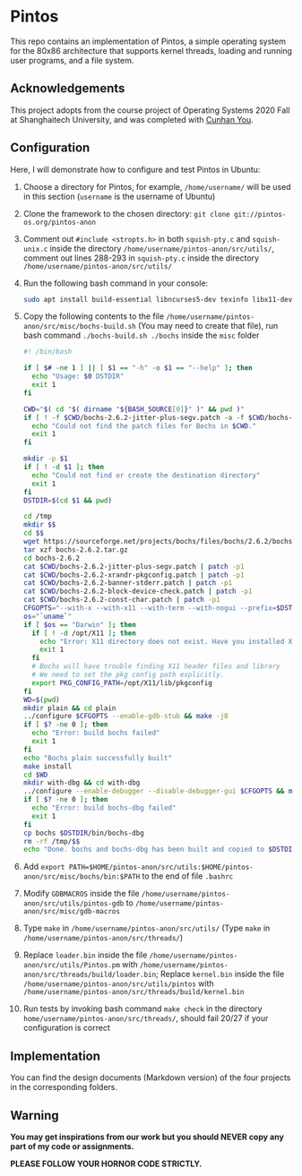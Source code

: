 # Pintos

This repo contains an implementation of Pintos, a simple operating system for the 80x86 architecture that supports kernel threads, loading and running user programs, and a file system.



## Acknowledgements

This project adopts from the course project of Operating Systems 2020 Fall at Shanghaitech University, and was completed with [Cunhan You](https://github.com/youcunhan).



## Configuration

Here, I will demonstrate how to configure and test Pintos in Ubuntu:

1. Choose a directory for Pintos, for example, `/home/username/` will be used in this section (`username` is the username of Ubuntu)

2. Clone the framework to the chosen directory: `git clone git://pintos-os.org/pintos-anon`

3. Comment out `#include <stropts.h>` in both `squish-pty.c` and `squish-unix.c` inside the directory `/home/username/pintos-anon/src/utils/`, comment out lines 288-293 in `squish-pty.c` inside the directory `/home/username/pintos-anon/src/utils/`

4. Run the following bash command in your console:
   
   ```bash
   sudo apt install build-essential libncurses5-dev texinfo libx11-dev libxrandr-dev
   ```
   
5. Copy the following contents to the file `/home/username/pintos-anon/src/misc/bochs-build.sh` (You may need to create that file), run bash command `./bochs-build.sh ./bochs` inside the `misc` folder

   ```bash
   #! /bin/bash
   
   if [ $# -ne 1 ] || [ $1 == "-h" -o $1 == "--help" ]; then
     echo "Usage: $0 DSTDIR"
     exit 1
   fi
   
   CWD="$( cd "$( dirname "${BASH_SOURCE[0]}" )" && pwd )"
   if [ ! -f $CWD/bochs-2.6.2-jitter-plus-segv.patch -a -f $CWD/bochs-2.6.2-xrandr-pkgconfig.patch -a -f $CWD/bochs-2.6.2-banner-stderr.patch -a -f $CWD/bochs-2.6.2-block-device-check.patch -a -f $CWD/bochs-2.6.2-const-char.patch ]; then
     echo "Could not find the patch files for Bochs in $CWD."
     exit 1
   fi
   
   mkdir -p $1
   if [ ! -d $1 ]; then
     echo "Could not find or create the destination directory"
     exit 1
   fi
   DSTDIR=$(cd $1 && pwd)
   
   cd /tmp
   mkdir $$
   cd $$
   wget https://sourceforge.net/projects/bochs/files/bochs/2.6.2/bochs-2.6.2.tar.gz/download -O bochs-2.6.2.tar.gz 
   tar xzf bochs-2.6.2.tar.gz
   cd bochs-2.6.2
   cat $CWD/bochs-2.6.2-jitter-plus-segv.patch | patch -p1
   cat $CWD/bochs-2.6.2-xrandr-pkgconfig.patch | patch -p1
   cat $CWD/bochs-2.6.2-banner-stderr.patch | patch -p1
   cat $CWD/bochs-2.6.2-block-device-check.patch | patch -p1
   cat $CWD/bochs-2.6.2-const-char.patch | patch -p1
   CFGOPTS="--with-x --with-x11 --with-term --with-nogui --prefix=$DSTDIR"
   os="`uname`"
   if [ $os == "Darwin" ]; then
     if [ ! -d /opt/X11 ]; then
       echo "Error: X11 directory does not exist. Have you installed XQuartz https://www.xquartz.org?" 
       exit 1
     fi
     # Bochs will have trouble finding X11 header files and library
     # We need to set the pkg config path explicitly.
     export PKG_CONFIG_PATH=/opt/X11/lib/pkgconfig
   fi
   WD=$(pwd)
   mkdir plain && cd plain
   ../configure $CFGOPTS --enable-gdb-stub && make -j8
   if [ $? -ne 0 ]; then
     echo "Error: build bochs failed"
     exit 1
   fi
   echo "Bochs plain successfully built"
   make install
   cd $WD
   mkdir with-dbg && cd with-dbg 
   ../configure --enable-debugger --disable-debugger-gui $CFGOPTS && make -j8
   if [ $? -ne 0 ]; then
     echo "Error: build bochs-dbg failed"
     exit 1
   fi
   cp bochs $DSTDIR/bin/bochs-dbg 
   rm -rf /tmp/$$
   echo "Done. bochs and bochs-dbg has been built and copied to $DSTDIR/bin"
   ```

6. Add `export PATH=$HOME/pintos-anon/src/utils:$HOME/pintos-anon/src/misc/bochs/bin:$PATH` to the end of file `.bashrc`

7. Modify `GDBMACROS` inside the file `/home/username/pintos-anon/src/utils/pintos-gdb` to `/home/username/pintos-anon/src/misc/gdb-macros`

8. Type `make` in `/home/username/pintos-anon/src/utils/` (Type `make` in `/home/username/pintos-anon/src/threads/`)

9. Replace `loader.bin` inside the file `/home/username/pintos-anon/src/utils/Pintos.pm` with `/home/username/pintos-anon/src/threads/build/loader.bin`; Replace `kernel.bin` inside the file `/home/username/pintos-anon/src/utils/pintos` with `/home/username/pintos-anon/src/threads/build/kernel.bin`

10. Run tests by invoking bash command `make check` in the directory `home/username/pintos-anon/src/threads/`, should fail 20/27 if your configuration is correct



## Implementation

You can find the design documents (Markdown version) of the four projects in the corresponding folders.



## Warning

**You may get inspirations from our work but you should NEVER copy any part of my code or assignments.**

**PLEASE FOLLOW YOUR HORNOR CODE STRICTLY.**
